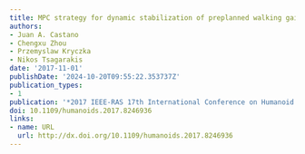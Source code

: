 ```yaml
---
title: MPC strategy for dynamic stabilization of preplanned walking gaits
authors:
- Juan A. Castano
- Chengxu Zhou
- Przemyslaw Kryczka
- Nikos Tsagarakis
date: '2017-11-01'
publishDate: '2024-10-20T09:55:22.353737Z'
publication_types:
- 1
publication: '*2017 IEEE-RAS 17th International Conference on Humanoid Robotics (Humanoids)*'
doi: 10.1109/humanoids.2017.8246936
links:
- name: URL
  url: http://dx.doi.org/10.1109/humanoids.2017.8246936
---
```

